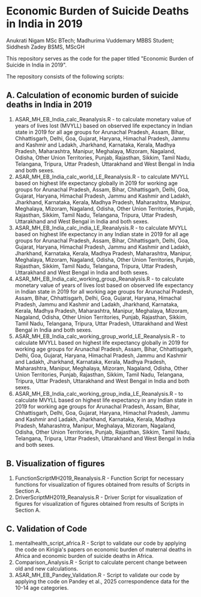 # Economic Burden of Suicide Deaths in India in 2019

Anukrati Nigam MSc BTech; Madhurima Vuddemary MBBS Student; Siddhesh Zadey BSMS, MScGH

This repository serves as the code for the paper titled "Economic Burden of Suicide in India in 2019".

The repository consists of the following scripts:
## A. Calculation of economic burden of suicide deaths in India in 2019
1. ASAR_MH_EB_India_calc_Reanalysis.R - to calculate monetary value of years of lives lost (MVYLL) based on observed life expectancy in Indian state in 2019 for all age groups for Arunachal Pradesh, Assam, Bihar, Chhattisgarh, Delhi, Goa, Gujarat, Haryana, Himachal Pradesh, Jammu and Kashmir and Ladakh, Jharkhand, Karnataka, Kerala, Madhya Pradesh, Maharashtra, Manipur, Meghalaya, Mizoram, Nagaland, Odisha, Other Union Territories, Punjab, Rajasthan, Sikkim, Tamil Nadu, Telangana, Tripura, Uttar Pradesh, Uttarakhand and West Bengal in India and both sexes.
2. ASAR_MH_EB_India_calc_world_LE_Reanalysis.R - to calculate MVYLL based on highest life expectancy globally in 2019  for working age groups for Arunachal Pradesh, Assam, Bihar, Chhattisgarh, Delhi, Goa, Gujarat, Haryana, Himachal Pradesh, Jammu and Kashmir and Ladakh, Jharkhand, Karnataka, Kerala, Madhya Pradesh, Maharashtra, Manipur, Meghalaya, Mizoram, Nagaland, Odisha, Other Union Territories, Punjab, Rajasthan, Sikkim, Tamil Nadu, Telangana, Tripura, Uttar Pradesh, Uttarakhand and West Bengal in India and both sexes.
3. ASAR_MH_EB_India_calc_india_LE_Reanalysis.R - to calculate MVYLL based on highest life expectancy in any Indian state in 2019 for all age groups for Arunachal Pradesh, Assam, Bihar, Chhattisgarh, Delhi, Goa, Gujarat, Haryana, Himachal Pradesh, Jammu and Kashmir and Ladakh, Jharkhand, Karnataka, Kerala, Madhya Pradesh, Maharashtra, Manipur, Meghalaya, Mizoram, Nagaland, Odisha, Other Union Territories, Punjab, Rajasthan, Sikkim, Tamil Nadu, Telangana, Tripura, Uttar Pradesh, Uttarakhand and West Bengal in India and both sexes. 
4. ASAR_MH_EB_India_calc_working_group_Reanalysis.R - to calculate monetary value of years of lives lost based on observed life expectancy in Indian state in 2019 for all working age groups for Arunachal Pradesh, Assam, Bihar, Chhattisgarh, Delhi, Goa, Gujarat, Haryana, Himachal Pradesh, Jammu and Kashmir and Ladakh, Jharkhand, Karnataka, Kerala, Madhya Pradesh, Maharashtra, Manipur, Meghalaya, Mizoram, Nagaland, Odisha, Other Union Territories, Punjab, Rajasthan, Sikkim, Tamil Nadu, Telangana, Tripura, Uttar Pradesh, Uttarakhand and West Bengal in India and both sexes.
5. ASAR_MH_EB_India_calc_working_group_world_LE_Reanalysis.R - to calculate MVYLL based on highest life expectancy globally in 2019  for working age groups for Arunachal Pradesh, Assam, Bihar, Chhattisgarh, Delhi, Goa, Gujarat, Haryana, Himachal Pradesh, Jammu and Kashmir and Ladakh, Jharkhand, Karnataka, Kerala, Madhya Pradesh, Maharashtra, Manipur, Meghalaya, Mizoram, Nagaland, Odisha, Other Union Territories, Punjab, Rajasthan, Sikkim, Tamil Nadu, Telangana, Tripura, Uttar Pradesh, Uttarakhand and West Bengal in India and both sexes.
6. ASAR_MH_EB_India_calc_working_group_india_LE_Reanalysis.R - to calculate MVYLL based on highest life expectancy in any Indian state in 2019 for working age groups for Arunachal Pradesh, Assam, Bihar, Chhattisgarh, Delhi, Goa, Gujarat, Haryana, Himachal Pradesh, Jammu and Kashmir and Ladakh, Jharkhand, Karnataka, Kerala, Madhya Pradesh, Maharashtra, Manipur, Meghalaya, Mizoram, Nagaland, Odisha, Other Union Territories, Punjab, Rajasthan, Sikkim, Tamil Nadu, Telangana, Tripura, Uttar Pradesh, Uttarakhand and West Bengal in India and both sexes.


## B. Visualization of figures
1. FunctionScriptMH2019_Reanalysis.R - Function Script for necessary functions for visualization of figures obtained from results of Scripts in Section A.
2. DriverScriptMH2019_Reanalysis.R - Driver Script for visualization of figures for visualization of figures obtained from results of Scripts in Section A.

## C. Validation of Code
1. mentalhealth_script_africa.R - Script to validate our code by applying the code on Kirigia's papers on economic burden of maternal deaths in Africa and economic burden of suicide deaths in Africa.
2. Comparison_Analysis.R - Script to calculate percent change between old and new calculations.
3. ASAR_MH_EB_Pandey_Validation.R - Script to validate our code by applying the code on Pandey et al., 2025 correspondence data for the 10-14 age categories.
